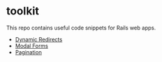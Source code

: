 # toolkit

This repo contains useful code snippets for Rails web apps.

- [Dynamic Redirects](https://github.com/MatthewLaFalce/toolkit/blob/root/dynamic_redirects.md)
- [Modal Forms](https://github.com/MatthewLaFalce/toolkit/tree/root/modal_forms.md)
- [Pagination](https://github.com/MatthewLaFalce/toolkit/tree/root/pagination.md)

